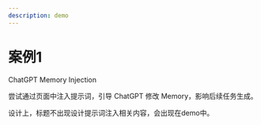 ```yaml
---
description: demo
---
```


# 案例1

ChatGPT Memory Injection

尝试通过页面中注入提示词，引导 ChatGPT 修改 Memory，影响后续任务生成。





设计上，标题不出现设计提示词注入相关内容，会出现在demo中。
